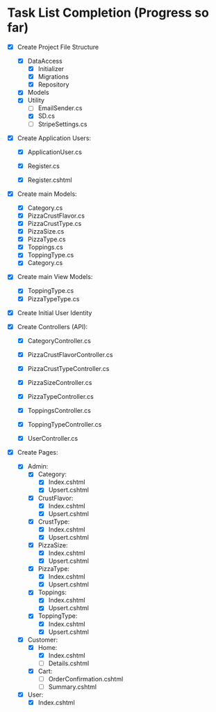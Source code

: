 

# Task List Completion (Progress so far)

- [x] Create Project File Structure   </summary>
  - [x] DataAccess
    - [x] Initializer
    - [x] Migrations
    - [x] Repository
  - [x] Models
  - [x] Utility
    - [ ] EmailSender.cs
    - [x] SD.cs
    - [ ] StripeSettings.cs
    
- [x] Create Application Users: 
  - [x] ApplicationUser.cs
  - [x] Register.cs
  - [x] Register.cshtml
  

- [x] Create main Models: 
  - [x] Category.cs
  - [x] PizzaCrustFlavor.cs
  - [x] PizzaCrustType.cs
  - [x] PizzaSize.cs
  - [x] PizzaType.cs
  - [x] Toppings.cs
  - [x] ToppingType.cs
  - [x] Category.cs
  
- [x] Create main View Models: 
  - [x] ToppingType.cs
  - [x] PizzaTypeType.cs
    
- [x] Create Initial User Identity

- [x] Create Controllers (API): 
  - [x] CategoryController.cs
  - [x] PizzaCrustFlavorController.cs
  - [x] PizzaCrustTypeController.cs
  - [x] PizzaSizeController.cs
  - [x] PizzaTypeController.cs
  - [x] ToppingsController.cs
  - [x] ToppingTypeController.cs
  - [x] UserController.cs
  

- [x] Create Pages:
  - [x] Admin:
    - [x] Category:
      - [x] Index.cshtml
      - [x] Upsert.cshtml
    - [x] CrustFlavor:
      - [x] Index.cshtml
      - [x] Upsert.cshtml
    - [x] CrustType:
      - [x] Index.cshtml
      - [x] Upsert.cshtml
    - [x] PizzaSize:
      - [x] Index.cshtml
      - [x] Upsert.cshtml
    - [x] PizzaType:
      - [x] Index.cshtml
      - [x] Upsert.cshtml
    - [x] Toppings:
      - [x] Index.cshtml
      - [x] Upsert.cshtml
    - [x] ToppingType:
      - [x] Index.cshtml
      - [x] Upsert.cshtml
  - [x] Customer:
    - [x] Home:
      - [x] Index.cshtml
      - [ ] Details.cshtml
    - [x] Cart:
      - [ ] OrderConfirmation.cshtml
      - [ ] Summary.cshtml
  - [x] User:
    - [x] Index.cshtml
